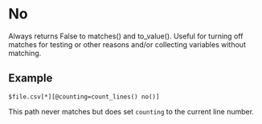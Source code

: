 
# No

Always returns False to matches() and to_value(). Useful for turning off matches for testing or other reasons and/or collecting variables without matching.

## Example

    $file.csv[*][@counting=count_lines() no()]

This path never matches but does set `counting` to the current line number.



